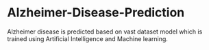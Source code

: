 # Alzheimer-Disease-Prediction
Alzheimer disease is predicted based on vast dataset model which is trained using Artificial Intelligence and Machine learning.
